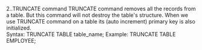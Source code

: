 2..TRUNCATE command 
TRUNCATE command removes all the records from a table. But this command will 
not destroy the table's structure. When we use TRUNCATE command on a table its (auto
increment) primary key is also initialized.  
Syntax: 
TRUNCATE TABLE table_name; 
Example: 
TRUNCATE TABLE EMPLOYEE;
